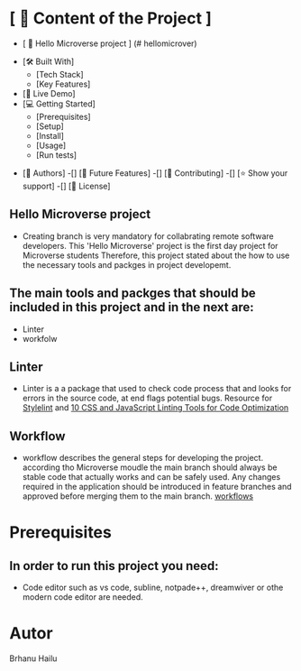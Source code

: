 
# [ 📗 Content of the Project ]
- [ 📖 Hello Microverse project ] (# hellomicrover)
* [🛠 Built With]
  * [Tech Stack]
  * [Key Features]
* [🚀 Live Demo]
* [💻 Getting Started]
  * [Prerequisites]
  * [Setup]
  * [Install]
  * [Usage]
  * [Run tests]
- [👥 Authors]
-[] [🔭 Future Features]
-[] [🤝 Contributing]
-[] [⭐️ Show your support]
-[] [📝 License]
<a name="hellomicrover"></a>
##  Hello Microverse project
* Creating branch is very mandatory for collabrating remote software developers. 
This 'Hello Microverse' project is the first day project for Microverse students
Therefore, this project stated about the how to use the necessary tools and packges in project developemt.
## The main tools and packges that should be included in this project and in the next are:
* Linter 
* workfolw
## Linter
* Linter is a a package that used to check code process that and looks for errors in the source code, at end flags potential bugs.
Resource for [Stylelint](https://stylelint.io/) and [10 CSS and JavaScript Linting Tools for Code Optimization](https://www.hongkiat.com/blog/code-optimization-css-js-linting-tools/)
## Workflow
* workflow describes the general steps for developing the project. according tho Microverse moudle the main branch should always be stable code that actually works and can be safely used. Any changes required in the application should be introduced in feature branches and approved before merging them to the main branch.
[workflows](https://github.com/microverseinc/curriculum-transversal-skills/blob/main/git-github/articles/github_flow.md)
# Prerequisites
## In order to run this project you need:
* Code editor such as vs code, subline, notpade++, dreamwiver or othe modern code editor are needed. 


# Autor
Brhanu Hailu

